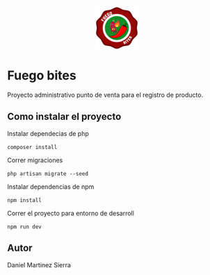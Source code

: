 <p align="center"><img src="resources/js/img/fuego-bites.png" style="width:100px;height:100px"></p>


# Fuego bites

Proyecto administrativo punto de venta para el registro de producto.

## Como instalar el proyecto

Instalar dependecias de php
```
composer install
```

Correr migraciones
```
php artisan migrate --seed
```

Instalar dependencias de npm

```
npm install
```

Correr el proyecto para entorno de desarroll
```
npm run dev
```



## Autor
Daniel Martinez Sierra

